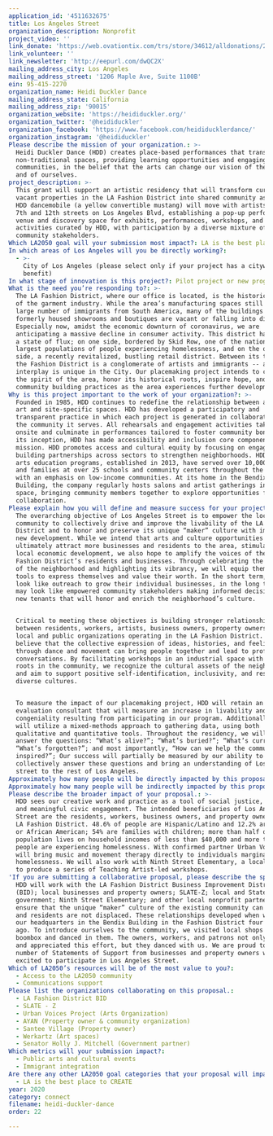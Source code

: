 ```yaml
---
application_id: '4511632675'
title: Los Angeles Street
organization_description: Nonprofit
project_video: ''
link_donate: 'https://web.ovationtix.com/trs/store/34612/alldonations/24025'
link_volunteer: ''
link_newsletter: 'http://eepurl.com/dwQC2X'
mailing_address_city: Los Angeles
mailing_address_street: '1206 Maple Ave, Suite 1100B'
ein: 95-415-2270
organization_name: Heidi Duckler Dance
mailing_address_state: California
mailing_address_zip: '90015'
organization_website: 'https://heididuckler.org/'
organization_twitter: '@heididuckler'
organization_facebook: 'https://www.facebook.com/heididucklerdance/'
organization_instagram: '@heididuckler'
Please describe the mission of your organization.: >-
  Heidi Duckler Dance (HDD) creates place-based performances that transform
  non-traditional spaces, providing learning opportunities and engaging diverse
  communities, in the belief that the arts can change our vision of the world
  and of ourselves. 
project_description: >-
  This grant will support an artistic residency that will transform currently
  vacant properties in the LA Fashion District into shared community assets. The
  HDD dancemobile (a yellow convertible mustang) will move with artists between
  7th and 12th streets on Los Angeles Blvd, establishing a pop-up performance
  venue and discovery space for exhibits, performances, workshops, and other
  activities curated by HDD, with participation by a diverse mixture of
  community stakeholders. 
Which LA2050 goal will your submission most impact?: LA is the best place to CONNECT
In which areas of Los Angeles will you be directly working?:
  - >-
    City of Los Angeles (please select only if your project has a citywide
    benefit)
In what stage of innovation is this project?: Pilot project or new program (testing or implementing a new idea)
What is the need you’re responding to?: >-
  The LA Fashion District, where our office is located, is the historical center
  of the garment industry. While the area’s manufacturing spaces still employ a
  large number of immigrants from South America, many of the buildings that
  formerly housed showrooms and boutiques are vacant or falling into disrepair.
  Especially now, amidst the economic downturn of coronavirus, we are
  anticipating a massive decline in consumer activity. This district has been in
  a state of flux; on one side, bordered by Skid Row, one of the nation’s
  largest populations of people experiencing homelessness, and on the other
  side, a recently revitalized, bustling retail district. Between its two ends,
  the Fashion District is a conglomerate of artists and immigrants -- and this
  interplay is unique in the City. Our placemaking project intends to catalyze
  the spirit of the area, honor its historical roots, inspire hope, and inform
  community building practices as the area experiences further development.
Why is this project important to the work of your organization?: >-
  Founded in 1985, HDD continues to redefine the relationship between audience,
  art and site-specific spaces. HDD has developed a participatory and
  transparent practice in which each project is generated in collaboration with
  the community it serves. All rehearsals and engagement activities take place
  onsite and culminate in performances tailored to foster community bonds. From
  its inception, HDD has made accessibility and inclusion core components of its
  mission. HDD promotes access and cultural equity by focusing on engagement and
  building partnerships across sectors to strengthen neighborhoods. HDD’s youth
  arts education programs, established in 2013, have served over 10,000 youth
  and families at over 25 schools and community centers throughout the City,
  with an emphasis on low-income communities. At its home in the Bendix
  Building, the company regularly hosts salons and artist gatherings in its
  space, bringing community members together to explore opportunities for
  collaboration.
Please explain how you will define and measure success for your project.: >-
  The overarching objective of Los Angeles Street is to empower the local
  community to collectively drive and improve the livability of the LA Fashion
  District and to honor and preserve its unique “maker” culture with impending
  new development. While we intend that arts and culture opportunities will
  ultimately attract more businesses and residents to the area, stimulating
  local economic development, we also hope to amplify the voices of the LA
  Fashion District’s residents and businesses. Through celebrating the history
  of the neighborhood and highlighting its vibrancy, we will equip them with the
  tools to express themselves and value their worth. In the short term, that may
  look like outreach to grow their individual businesses, in the long term that
  may look like empowered community stakeholders making informed decisions about
  new tenants that will honor and enrich the neighborhood’s culture.


  Critical to meeting these objectives is building stronger relationships
  between residents, workers, artists, business owners, property owners, and the
  local and public organizations operating in the LA Fashion District. We
  believe that the collective expression of ideas, histories, and feelings
  through dance and movement can bring people together and lead to profound
  conversations. By facilitating workshops in an industrial space with historic
  roots in the community, we recognize the cultural assets of the neighborhood
  and aim to support positive self-identification, inclusivity, and respect for
  diverse cultures. 


  To measure the impact of our placemaking project, HDD will retain an
  evaluation consultant that will measure an increase in livability and
  congeniality resulting from participating in our program. Additionally, we
  will utilize a mixed-methods approach to gathering data, using both
  qualitative and quantitative tools. Throughout the residency, we will move to
  answer the questions: “What’s alive?”; “What’s buried?”; “What’s current?”;
  “What’s forgotten?”; and most importantly, “How can we help the community be
  inspired?”; Our success will partially be measured by our ability to
  collectively answer these questions and bring an understanding of Los Angeles
  street to the rest of Los Angeles. 
Approximately how many people will be directly impacted by this proposal?: '100'
Approximately how many people will be indirectly impacted by this proposal?: '1000'
Please describe the broader impact of your proposal.: >-
  HDD sees our creative work and practice as a tool of social justice, learning,
  and meaningful civic engagement. The intended beneficiaries of Los Angeles
  Street are the residents, workers, business owners, and property owners in the
  LA Fashion District. 48.6% of people are Hispanic/Latino and 12.2% are Black
  or African American; 54% are families with children; more than half of the
  population lives on household incomes of less than $40,000 and more than 600
  people are experiencing homelessness. With confirmed partner Urban Voices, we
  will bring music and movement therapy directly to individuals marginalized by
  homelessness. We will also work with Ninth Street Elementary, a local school,
  to produce a series of Teaching Artist-led workshops. 
'If you are submitting a collaborative proposal, please describe the specific role of partner organizations in the project.': >-
  HDD will work with the LA Fashion District Business Improvement District
  (BID); local businesses and property owners; SLATE-Z; local and State
  government; Ninth Street Elementary; and other local nonprofit partners to
  ensure that the unique “maker” culture of the existing community can remain
  and residents are not displaced. These relationships developed when we moved
  our headquarters in the Bendix Building in the Fashion District four years
  ago. To introduce ourselves to the community, we visited local shops with a
  boombox and danced in them. The owners, workers, and patrons not only accepted
  and appreciated this effort, but they danced with us. We are proud to have a
  number of Statements of Support from businesses and property owners who are
  excited to participate in Los Angeles Street.
Which of LA2050’s resources will be of the most value to you?:
  - Access to the LA2050 community
  - Communications support
Please list the organizations collaborating on this proposal.:
  - LA Fashion District BID
  - SLATE - Z
  - Urban Voices Project (Arts Organization)
  - AYAN (Property owner & community organization)
  - Santee Village (Property owner)
  - Werkartz (Art spaces)
  - Senator Holly J. Mitchell (Government partner)
Which metrics will your submission impact?:
  - Public arts and cultural events
  - Immigrant integration
Are there any other LA2050 goal categories that your proposal will impact?:
  - LA is the best place to CREATE
year: 2020
category: connect
filename: heidi-duckler-dance
order: 22

---
```

